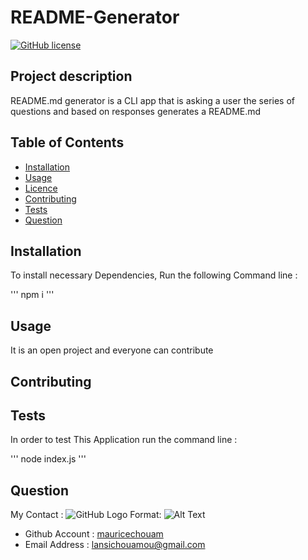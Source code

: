 
# README-Generator
[![GitHub license](https://img.shields.io/badge/license-MIT-red.svg)](https://github.com/mauricechouam/README-Generator)

 ## Project description
README.md generator is a CLI app that is asking a user the series of questions and based on responses generates a README.md

  ## Table of Contents ##
  * [Installation](#Installation)
  * [Usage](#Usage)
  * [Licence](#Wireframe)
  * [Contributing](#Contributing)
  * [Tests](#Tests)
  * [Question](#Question)

## Installation
To install necessary Dependencies, Run the following Command line :

'''
npm i
'''

## Usage
It is an open project and everyone can contribute

## Contributing 


 ## Tests
 In order to test This Application run the command line :

 '''
 node index.js
 '''
 ## Question

My Contact :
![GitHub Logo](https://avatars3.githubusercontent.com/u/62573158?s=460&u=423516f27dadb302598e0c94ab658623a5637a71&v=4)
Format: ![Alt Text](https://avatars3.githubusercontent.com/u/62573158?s=460&u=423516f27dadb302598e0c94ab658623a5637a71&v=4)
- Github Account :  [mauricechouam](https://github.com/mauricechouam)
- Email Address :  lansichouamou@gmail.com

  